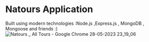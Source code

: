 # Natours Application

Built using modern technologies :Node.js ,Express.js , MongoDB , Mongoose and friends :)
![Natours _ All Tours - Google Chrome 28-05-2023 23_19_06](https://github.com/ajita0303/Natours-Travel-Website/assets/84762177/f348d7fb-e00b-484b-90ff-8f1aeb1bbe75)
